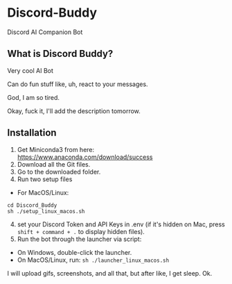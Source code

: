 # Discord-Buddy

Discord AI Companion Bot

## What is Discord Buddy?

Very cool AI Bot

Can do fun stuff like, uh, react to your messages.

God, I am so tired.

Okay, fuck it, I'll add the description tomorrow.

## Installation

1. Get Miniconda3 from here: https://www.anaconda.com/download/success
2. Download all the Git files.
3. Go to the downloaded folder.
4. Run two setup files
- For MacOS/Linux:
```
cd Discord_Buddy
sh ./setup_linux_macos.sh
```
4. set your Discord Token and API Keys in .env (if it's hidden on Mac, press `shift + command + .` to display hidden files).
5. Run the bot through the launcher via script:
- On Windows, double-click the launcher.
- On MacOS/Linux, run:
`sh ./launcher_linux_macos.sh`

I will upload gifs, screenshots, and all that, but after like, I get sleep. Ok.